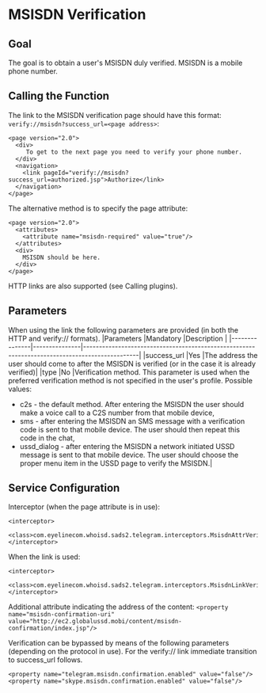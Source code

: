 # MSISDN Verification

## Goal

The goal is to obtain a user's MSISDN duly verified. MSISDN is a mobile phone number.

## Calling the Function

The link to the MSISDN verification page should have this format: ```verify://msisdn?success_url=<page address>```:
```
<page version="2.0">
  <div>
     To get to the next page you need to verify your phone number.
  </div>
  <navigation>
    <link pageId="verify://msisdn?success_url=authorized.jsp">Authorize</link>
  </navigation>
</page>
```

The alternative method is to specify the page attribute:
```
<page version="2.0">
  <attributes>
    <attribute name="msisdn-required" value="true"/>
  </attributes>
  <div>
    MSISDN should be here.
  </div>
</page>
```
HTTP links are also supported (see Calling plugins).

## Parameters

When using the link the following parameters are provided (in both the HTTP and verify:// formats).
|Parameters	|Mandatory	|Description											|
|---------------|---------------|-----------------------------------------------------------------------------------------------|
|success_url	|Yes		|The address the user should come to after the MSISDN is verified (or in the case it is already	 verified)|
|type		|No		|Verification method. This parameter is used when the preferred verification method is not 					specified in the user's profile. Possible values:
- c2s -	the default method. After entering the MSISDN the user should make a voice call to a C2S number from that mobile device,
- sms - after entering the MSISDN an SMS message with a verification code is sent to that mobile device. The user should then repeat this code in the chat,
- ussd_dialog - after entering the MSISDN a network initiated USSD message is sent to that mobile device. The user should choose the proper menu item in the USSD page to verify the MSISDN.|


## Service Configuration

Interceptor (when the page attribute is in use):
```
<interceptor>
  <class>com.eyelinecom.whoisd.sads2.telegram.interceptors.MsisdnAttrVerificationInterceptor</class>
</interceptor>
```

When the link is used:
```
<interceptor>
  <class>com.eyelinecom.whoisd.sads2.telegram.interceptors.MsisdnLinkVerificationInterceptor</class>
</interceptor>
```
Additional attribute indicating the address of the content:
```<property name="msisdn-confirmation-uri" value="http://ec2.globalussd.mobi/content/msisdn-confirmation/index.jsp"/>```

Verification can be bypassed by means of the following parameters (depending on the protocol in use). For the verify:// link immediate transition to success_url follows.
```
<property name="telegram.msisdn.confirmation.enabled" value="false"/>
<property name="skype.msisdn.confirmation.enabled" value="false"/>
```
